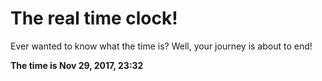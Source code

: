 # The real time clock!

Ever wanted to know what the time is? Well, your journey is about to end!

**The time is Nov 29, 2017, 23:32**